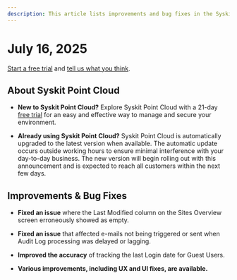 ```yaml
---
description: This article lists improvements and bug fixes in the Syskit Point Cloud version 2025.3.100.11
---
```


# July 16, 2025

[Start a free trial](https://www.syskit.com/products/point/free-trial/) and [tell us what you think](https://www.syskit.com/company/contact-us/).

## About Syskit Point Cloud

* **New to Syskit Point Cloud?** Explore Syskit Point Cloud with a 21-day [free trial](https://www.syskit.com/products/point/free-trial/) for an easy and effective way to manage and secure your environment.

* **Already using Syskit Point Cloud?** Syskit Point Cloud is automatically upgraded to the latest version when available. The automatic update occurs outside working hours to ensure minimal interference with your day-to-day business. The new version will begin rolling out with this announcement and is expected to reach all customers within the next few days.

## Improvements & Bug Fixes 

* **Fixed an issue** where the Last Modified column on the Sites Overview screen erroneously showed as empty. 

* **Fixed an issue** that affected e-mails not being triggered or sent when Audit Log processing was delayed or lagging. 

* **Improved the accuracy** of tracking the last Login date for Guest Users. 

* **Various improvements, including UX and UI fixes, are available.**
